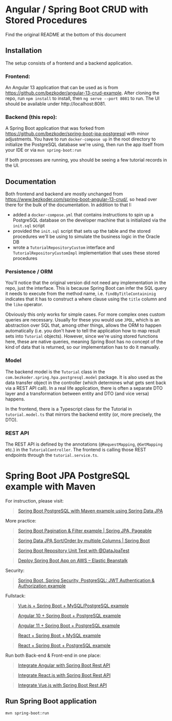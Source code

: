 # Angular / Spring Boot CRUD with Stored Procedures

Find the original README at the bottom of this document

## Installation

The setup consists of a frontend and a backend application.

### Frontend:

An Angular 13 application that can be used as is from https://github.com/bezkoder/angular-13-crud-example. After cloning the repo, run `npm install` to install, then `ng serve --port 8081` to run. The UI should be available under http://localhost:8081.

### Backend (this repo):

A Spring Boot application that was forked from https://github.com/bezkoder/spring-boot-jpa-postgresql with minor adjustments. You have to run `docker-compose up` in the root directory to initialize the PostgreSQL database we're using, then run the app itself from your IDE or via `mvn spring-boot:run`

If both processes are running, you should be seeing a few tutorial records in the UI.

## Documentation

Both frontend and backend are mostly unchanged from https://www.bezkoder.com/spring-boot-angular-13-crud/, so head over there for the bulk of the documentation. In addition to that I:

- added a `docker-compose.yml` that contains instructions to spin up a PostgreSQL database on the developer machine that is initialized via the `init.sql` script
- provided the `init.sql` script that sets up the table and the stored procedures we'll be using to simulate the business logic in the Oracle DB
- wrote a `TutorialRepositoryCustom` interface and `TutorialRepositoryCustomImpl` implementation that uses these stored procedures

### Persistence / ORM

You'll notice that the original version did not need any implementation in the repo, just the interface. This is because Spring Boot can infer the SQL query it needs to execute from the method name, i.e. `findByTitleContaininig` indicates that it has to construct a where clause using the `title` column and the `like` operator.

Obviously this only works for simple cases. For more complex ones custom queries are necessary. Usually for these you would use `JPQL`, which is an abstraction over SQL that, among other things, allows the ORM to happen automatically (i.e. you don't have to tell the application how to map result sets into `Tutorial` objects). However, since we're using stored functions here, these are native queries, meaning Spring Boot has no concept of the kind of data that is returned, so our implementation has to do it manually.

### Model

The backend model is the `Tutorial` class in the `com.bezkoder.spring.hpa.postgresql.model` package. It is also used as the data transfer object in the controller (which determines what gets sent back via a REST API call). In a real life application, there is often a separate DTO layer and a transformation between entity and DTO (and vice versa) happens.

In the frontend, there is a Typescript class for the Tutorial in `tutorial.model.ts` that mirrors the backend entity (or, more precisely, the DTO).

### REST API

The REST API is defined by the annotations (`@RequestMapping`, `@GetMapping` etc.) in the  `TutorialController`. The frontend is calling those REST endpoints through the `tutorial.service.ts`.

# Spring Boot JPA PostgreSQL example with Maven

For instruction, please visit:
> [Spring Boot PostgreSQL with Maven example using Spring Data JPA](https://bezkoder.com/spring-boot-postgresql-example/)

More practice:
> [Spring Boot Pagination & Filter example | Spring JPA, Pageable](https://bezkoder.com/spring-boot-pagination-filter-jpa-pageable/)

> [Spring Data JPA Sort/Order by multiple Columns | Spring Boot](https://bezkoder.com/spring-data-sort-multiple-columns/)

> [Spring Boot Repository Unit Test with @DataJpaTest](https://bezkoder.com/spring-boot-unit-test-jpa-repo-datajpatest/)

> [Deploy Spring Boot App on AWS – Elastic Beanstalk](https://bezkoder.com/deploy-spring-boot-aws-eb/)

Security:
> [Spring Boot, Spring Security, PostgreSQL: JWT Authentication & Authorization example](https://bezkoder.com/spring-boot-security-postgresql-jwt-authentication/)

Fullstack:
> [Vue.js + Spring Boot + MySQL/PostgreSQL example](https://bezkoder.com/spring-boot-vue-js-crud-example/)

> [Angular 10 + Spring Boot + PostgreSQL example](https://bezkoder.com/angular-10-spring-boot-postgresql/)

> [Angular 11 + Spring Boot + PostgreSQL example](https://bezkoder.com/angular-11-spring-boot-postgresql/)

> [React + Spring Boot + MySQL example](https://bezkoder.com/react-spring-boot-crud/)

> [React + Spring Boot + PostgreSQL example](https://bezkoder.com/spring-boot-react-postgresql/)

Run both Back-end & Front-end in one place:
> [Integrate Angular with Spring Boot Rest API](https://bezkoder.com/integrate-angular-spring-boot/)

> [Integrate React.js with Spring Boot Rest API](https://bezkoder.com/integrate-reactjs-spring-boot/)

> [Integrate Vue.js with Spring Boot Rest API](https://bezkoder.com/integrate-vue-spring-boot/)

## Run Spring Boot application
```
mvn spring-boot:run
```

